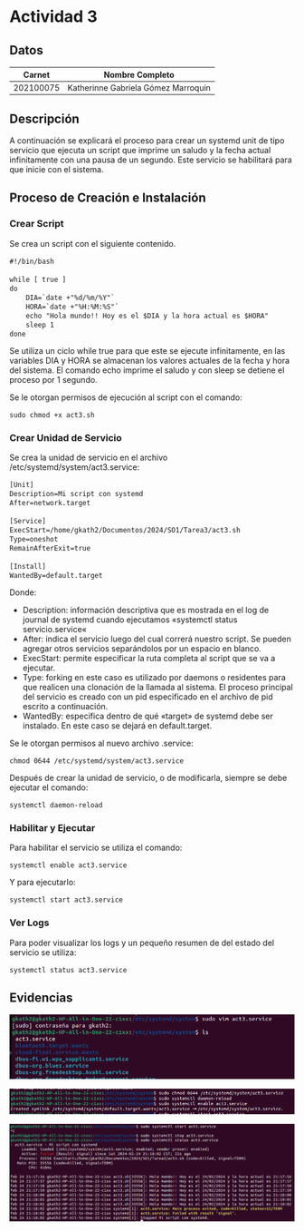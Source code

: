 # Actividad 3

## Datos

Carnet | Nombre Completo
------ | --------------- 
202100075 | Katherinne Gabriela Gómez Marroquin

## Descripción
A continuación se explicará el proceso para crear un systemd unit de tipo servicio que ejecuta un script que imprime un saludo y la fecha actual infinitamente con una pausa de un segundo. Este servicio se habilitará para que inicie con el sistema. 

##  Proceso de Creación e Instalación
### Crear Script
Se crea un script con el siguiente contenido.
~~~
#!/bin/bash

while [ true ]
do
    DIA=`date +"%d/%m/%Y"`
    HORA=`date +"%H:%M:%S"`
    echo "Hola mundo!! Hoy es el $DIA y la hora actual es $HORA"
    sleep 1
done
~~~

Se utiliza un ciclo while true para que este se ejecute infinitamente, en las variables DIA y HORA se almacenan los valores actuales de la fecha y hora del sistema. El comando echo imprime el saludo y con sleep se detiene el proceso por 1 segundo.

Se le otorgan permisos de ejecución al script con el comando:
~~~
sudo chmod +x act3.sh
~~~

### Crear Unidad de Servicio
Se crea la unidad de servicio en el archivo /etc/systemd/system/act3.service:
~~~
[Unit]
Description=Mi script con systemd
After=network.target

[Service]
ExecStart=/home/gkath2/Documentos/2024/SO1/Tarea3/act3.sh
Type=oneshot
RemainAfterExit=true

[Install]
WantedBy=default.target
~~~
Donde:

* Description: información descriptiva que es mostrada en el log de journal de systemd cuando ejecutamos «systemctl status servicio.service«
* After: indica el servicio luego del cual correrá nuestro script. Se pueden agregar otros servicios separándolos por un espacio en blanco.
* ExecStart: permite especificar la ruta completa al script que se va a ejecutar.
* Type: forking en este caso es utilizado por daemons o residentes para que realicen una clonación de la llamada al sistema. El proceso principal del servicio es creado con un pid especificado en el archivo de pid escrito a continuación.
* WantedBy: especifica dentro de qué «target» de systemd debe ser instalado. En este caso se dejará en default.target.

Se le otorgan permisos al nuevo archivo .service:
~~~
chmod 0644 /etc/systemd/system/act3.service
~~~

Después de crear la unidad de servicio, o de modificarla, siempre se debe ejecutar el comando:
~~~
systemctl daemon-reload
~~~
### Habilitar y Ejecutar

Para habilitar el servicio se utiliza el comando:
~~~
systemctl enable act3.service
~~~
Y para ejecutarlo:
~~~
systemctl start act3.service
~~~

### Ver Logs
Para poder visualizar los logs y un pequeño resumen de del estado del servicio se utiliza:
~~~
systemctl status act3.service
~~~
## Evidencias
![creacion](./img/creacion.png)

![permisos](./img/permisos.png)

![ejecucion](./img/ejecucion.png)